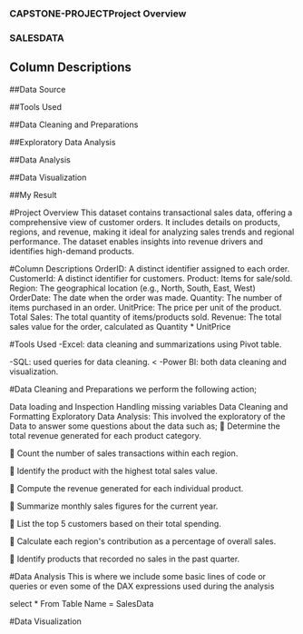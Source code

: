 ### CAPSTONE-PROJECTProject Overview
### SALESDATA

## Column Descriptions 

##Data Source

##Tools Used

##Data Cleaning and Preparations

##Exploratory Data Analysis

##Data Analysis

##Data Visualization

##My Result

#Project Overview 
This dataset contains transactional sales data, offering a comprehensive view of customer orders. It includes details on products, regions, and revenue, making it ideal for analyzing sales trends and regional performance. The dataset enables insights into revenue drivers and identifies high-demand products.

#Column Descriptions 
OrderID: A distinct identifier assigned to each order.
CustomerId: A distinct identifier for customers.
Product: Items for sale/sold.
Region: The geographical location (e.g., North, South, East, West) 
OrderDate: The date when the order was made.
Quantity: The number of items purchased in an order.
UnitPrice: The price per unit of the product.
Total Sales: The total quantity of items/products sold.
Revenue: The total sales value for the order, calculated as Quantity * UnitPrice

#Tools Used
-Excel: data cleaning and summarizations using Pivot table.

-SQL: used queries for data cleaning.
<
-Power BI:  both data cleaning and visualization.

#Data Cleaning and Preparations
 we perform the following action;

Data loading and Inspection
Handling missing variables
Data Cleaning and Formatting
Exploratory Data Analysis: This involved the exploratory of the Data to answer some questions about the data such as;
	Determine the total revenue generated for each product category.

	Count the number of sales transactions within each region.

	Identify the product with the highest total sales value.

	Compute the revenue generated for each individual product.

	Summarize monthly sales figures for the current year.

	List the top 5 customers based on their total spending.

	Calculate each region's contribution as a percentage of overall sales.

	Identify products that recorded no sales in the past quarter.


#Data Analysis
This is where we include some basic lines of code or queries or even some of the DAX expressions used during the analysis

select *
From Table Name = SalesData

#Data Visualization

